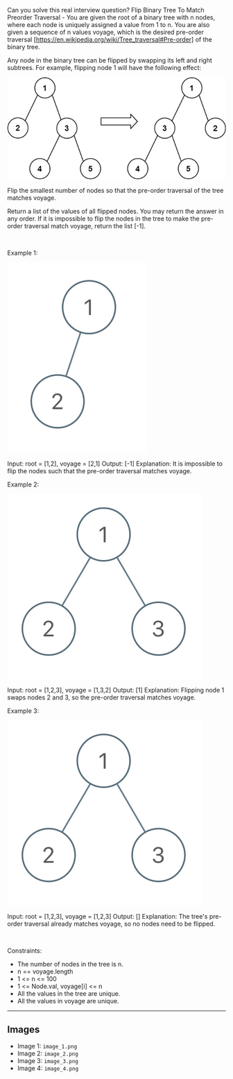 Can you solve this real interview question? Flip Binary Tree To Match Preorder Traversal - You are given the root of a binary tree with n nodes, where each node is uniquely assigned a value from 1 to n. You are also given a sequence of n values voyage, which is the desired pre-order traversal [https://en.wikipedia.org/wiki/Tree_traversal#Pre-order] of the binary tree.

Any node in the binary tree can be flipped by swapping its left and right subtrees. For example, flipping node 1 will have the following effect:

![Example 1](./image_1.png)

Flip the smallest number of nodes so that the pre-order traversal of the tree matches voyage.

Return a list of the values of all flipped nodes. You may return the answer in any order. If it is impossible to flip the nodes in the tree to make the pre-order traversal match voyage, return the list [-1].

 

Example 1:

![Example 2](./image_2.png)


Input: root = [1,2], voyage = [2,1]
Output: [-1]
Explanation: It is impossible to flip the nodes such that the pre-order traversal matches voyage.


Example 2:

![Example 3](./image_3.png)


Input: root = [1,2,3], voyage = [1,3,2]
Output: [1]
Explanation: Flipping node 1 swaps nodes 2 and 3, so the pre-order traversal matches voyage.

Example 3:

![Example 3](./image_3.png)


Input: root = [1,2,3], voyage = [1,2,3]
Output: []
Explanation: The tree's pre-order traversal already matches voyage, so no nodes need to be flipped.


 

Constraints:

 * The number of nodes in the tree is n.
 * n == voyage.length
 * 1 <= n <= 100
 * 1 <= Node.val, voyage[i] <= n
 * All the values in the tree are unique.
 * All the values in voyage are unique.

---

## Images

- Image 1: `image_1.png`
- Image 2: `image_2.png`
- Image 3: `image_3.png`
- Image 4: `image_4.png`
